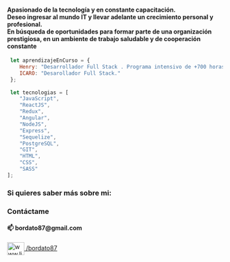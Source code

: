  <h4>Apasionado de la tecnología y en constante capacitación. </br>
Deseo ingresar al mundo IT y llevar adelante un crecimiento personal y profesional. </br>
En búsqueda de oportunidades para formar parte de una organización prestigiosa, en un ambiente de trabajo saludable y de cooperación constante
</h4>


```js 
 let aprendizajeEnCurso = {
    Henry: "Desarrollador Full Stack . Programa intensivo de +700 horas basado en prácticas y proyectos reales",
    ICARO: "Desarollador Full Stack."
 };
 
 let tecnologias = [ 
    "JavaScript",
    "ReactJS",
    "Redux",
    "Angular",
    "NodeJS",
    "Express",
    "Sequelize",
    "PostgreSQL",
    "GIT",
    "HTML", 
    "CSS", 
    "SASS" 
];
```

<h3>Si quieres saber más sobre mi:</h3>
<h3 align="left">Contáctame</h3>
<h4>📫 bordato87@gmail.com</h4>
<p align="left">
<a href="www.linkedin.com/in/bordato87
" target="blank"><img align="center" src="https://raw.githubusercontent.com/rahuldkjain/github-profile-readme-generator/master/src/images/icons/Social/linked-in-alt.svg" alt="www.linkedin.com/in/bordato87
" height="30" width="40" /> /bordato87</a>
</p>
